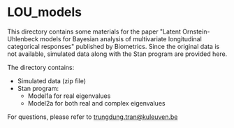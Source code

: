 # LOU_models
This directory contains some materials for the paper "Latent Ornstein-Uhlenbeck models for Bayesian analysis of multivariate longitudinal categorical responses" published by Biometrics. Since the original data is not available, simulated data along with the Stan program are provided here.

The directory contains:
- Simulated data (zip file)
- Stan program:
  - Model1a for real eigenvalues
  - Model2a for both real and complex eigenvalues

For questions, please refer to trungdung.tran@kuleuven.be
